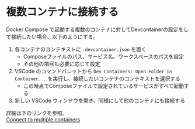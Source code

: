 # 複数コンテナに接続する

Docker Compose で起動する複数のコンテナに対してDevcontainerの設定をして接続したい場合、以下のようにする。

1. 各コンテナのコンテキストに `.devcontainer.json` を置く
    - Composeファイルのパス、サービス名、ワークスペースのパスを設定
    - その他の項目も必要に応じて設定
2. VSCode のコマンドパレットから `Dev Containers: Open Folder in Container...` を実行し、接続したいコンテナのコンテキストを選択する
    - この時点でComposeファイルで設定されているサービスがすべて起動する
3. 新しい VSCode ウィンドウを開き、同様にして他のコンテナにも接続する

詳細は下のリンクを参照。  
[Connect to multiple containers](https://code.visualstudio.com/remote/advancedcontainers/connect-multiple-containers)
